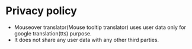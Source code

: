 # Privacy policy
- Mouseover translator(Mouse tooltip translator) uses user data only for google translation(tts) purpose.   
- It does not share any user data with any other third parties.   
